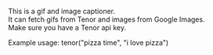 This is a gif and image captioner.<br>
It can fetch gifs from Tenor and images from Google Images.<br>
Make sure you have a Tenor api key.<br>

Example usage: tenor("pizza time", "i love pizza")
